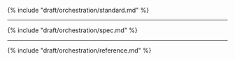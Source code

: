 {% include "draft/orchestration/standard.md" %}

---

{% include "draft/orchestration/spec.md" %}

---

{% include "draft/orchestration/reference.md" %}
